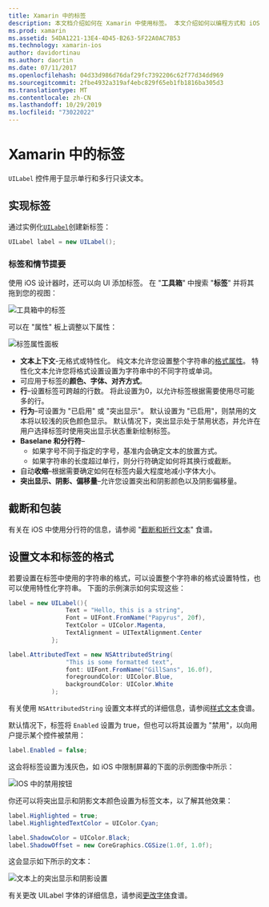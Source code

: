 ```yaml
---
title: Xamarin 中的标签
description: 本文档介绍如何在 Xamarin 中使用标签。 本文介绍如何以编程方式和 iOS 设计器创建标签。
ms.prod: xamarin
ms.assetid: 54DA1221-13E4-4D45-B263-5F22A0AC7B53
ms.technology: xamarin-ios
author: davidortinau
ms.author: daortin
ms.date: 07/11/2017
ms.openlocfilehash: 04d33d986d76daf29fc7392206c62f77d34dd969
ms.sourcegitcommit: 2fbe4932a319af4ebc829f65eb1fb1816ba305d3
ms.translationtype: MT
ms.contentlocale: zh-CN
ms.lasthandoff: 10/29/2019
ms.locfileid: "73022022"
---
```

# <a name="labels-in-xamarinios"></a>Xamarin 中的标签

`UILabel` 控件用于显示单行和多行只读文本。

## <a name="implementing-a-label"></a>实现标签

通过实例化[`UILabel`](xref:UIKit.UILabel)创建新标签：

```csharp
UILabel label = new UILabel();
```

### <a name="labels-and-storyboards"></a>标签和情节提要

使用 iOS 设计器时，还可以向 UI 添加标签。 在 "**工具箱**" 中搜索 "**标签**" 并将其拖到您的视图：

![工具箱中的标签](labels-images/image3.png)

可以在 "属性" 板上调整以下属性：

![标签属性面板](labels-images/image2.png)

- **文本上下文**-无格式或特性化。 纯文本允许您设置整个字符串的[格式属性](#Formatting_Text_and_Label)。 特性化文本允许您将格式设置设置为字符串中的不同字符或单词。
- 可应用于标签的**颜色、字体、对齐方式**。
- **行**–设置标签可跨越的行数。 将此设置为0，以允许标签根据需要使用尽可能多的行。
- **行为**–可设置为 "已启用" 或 "突出显示"。 默认设置为 "已启用"，则禁用的文本将以较浅的灰色颜色显示。 默认情况下，突出显示处于禁用状态，并允许在用户选择标签时使用突出显示状态重新绘制标签。
- **Baselane 和分行符**–
  - 如果字号不同于指定的字号，基准内会确定文本的放置方式。
  - 如果字符串的长度超过单行，则分行符确定如何将其换行或截断。
- 自动**收缩**–根据需要确定如何在标签内最大程度地减小字体大小。
- **突出显示、阴影、偏移量**–允许您设置突出和阴影颜色以及阴影偏移量。

## <a name="truncating-and-wrapping"></a>截断和包装

有关在 iOS 中使用分行符的信息，请参阅 "[截断和折行文本](https://github.com/xamarin/recipes/tree/master/Recipes/ios/standard_controls/labels/uilabel-truncate-wrap-text)" 食谱。

<a name="Formatting_Text_and_Label"/>

## <a name="formatting-text-and-label"></a>设置文本和标签的格式

若要设置在标签中使用的字符串的格式，可以设置整个字符串的格式设置特性，也可以使用特性化字符串。 下面的示例演示如何实现这些：

```csharp
label = new UILabel(){
                Text = "Hello, this is a string",
                Font = UIFont.FromName("Papyrus", 20f),
                TextColor = UIColor.Magenta,
                TextAlignment = UITextAlignment.Center
            };
```

```csharp
label.AttributedText = new NSAttributedString(
                "This is some formatted text",
                font: UIFont.FromName("GillSans", 16.0f),
                foregroundColor: UIColor.Blue,
                backgroundColor: UIColor.White
            );
```

有关使用 `NSAttributedString` 设置文本样式的详细信息，请参阅[样式文本](https://github.com/xamarin/recipes/tree/master/Recipes/ios/standard_controls/text_field/style_text)食谱。

默认情况下，标签将 `Enabled` 设置为 true，但也可以将其设置为 "禁用"，以向用户提示某个控件被禁用：

```csharp
label.Enabled = false;
```

这会将标签设置为浅灰色，如 iOS 中限制屏幕的下面的示例图像中所示：

![IOS 中的禁用按钮](labels-images/image1.png)

你还可以将突出显示和阴影文本颜色设置为标签文本，以了解其他效果：

```csharp
label.Highlighted = true;
label.HighlightedTextColor = UIColor.Cyan;

label.ShadowColor = UIColor.Black;
label.ShadowOffset = new CoreGraphics.CGSize(1.0f, 1.0f);
```

这会显示如下所示的文本：

![文本上的突出显示和阴影设置](labels-images/image4.png)

有关更改 UILabel 字体的详细信息，请参阅[更改字体](https://github.com/xamarin/recipes/tree/master/Recipes/ios/standard_controls/labels/change_the_font)食谱。
